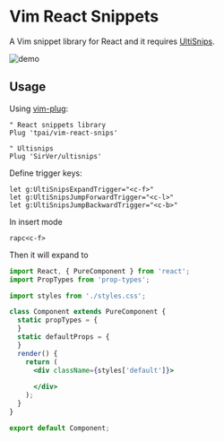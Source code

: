 # Vim React Snippets

A Vim snippet library for React and it requires [UltiSnips](https://github.com/SirVer/ultisnips).

![demo](https://media.giphy.com/media/frXAXRdkvO32SqBij0/giphy.gif)

## Usage

Using [vim-plug](https://github.com/junegunn/vim-plug):

```vim
" React snippets library
Plug 'tpai/vim-react-snips'

" Ultisnips
Plug 'SirVer/ultisnips'
```

Define trigger keys:

```vim
let g:UltiSnipsExpandTrigger="<c-f>"
let g:UltiSnipsJumpForwardTrigger="<c-l>"
let g:UltiSnipsJumpBackwardTrigger="<c-b>"
```

In insert mode

```
rapc<c-f>
```

Then it will expand to

```jsx
import React, { PureComponent } from 'react';
import PropTypes from 'prop-types';

import styles from './styles.css';

class Component extends PureComponent {
  static propTypes = {
  }
  static defaultProps = {
  }
  render() {
    return (
      <div className={styles['default']}>
        
      </div>
    );
  }
}

export default Component;
```
